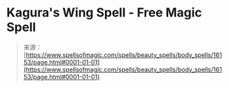 <!--yml
category: 未分类
date: 2024-06-12 18:56:06
-->

# Kagura's Wing Spell - Free Magic Spell

> 来源：[https://www.spellsofmagic.com/spells/beauty_spells/body_spells/16153/page.html#0001-01-01](https://www.spellsofmagic.com/spells/beauty_spells/body_spells/16153/page.html#0001-01-01)